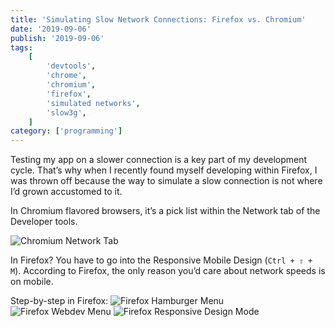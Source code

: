 ```yaml
---
title: 'Simulating Slow Network Connections: Firefox vs. Chromium'
date: '2019-09-06'
publish: '2019-09-06'
tags:
    [
        'devtools',
        'chrome',
        'chromium',
        'firefox',
        'simulated networks',
        'slow3g',
    ]
category: ['programming']
---
```


Testing my app on a slower connection is a key part of my development cycle. That’s why when I recently found myself developing within Firefox, I was thrown off because the way to simulate a slow connection is not where I’d grown accustomed to it.

In Chromium flavored browsers, it’s a pick list within the Network tab of the Developer tools.

![Chromium Network Tab](https://res.cloudinary.com/scweiss1/image/upload/v1593196589/code-comments/chromium-network-tab_oryz59.png)

In Firefox? You have to go into the Responsive Mobile Design (`Ctrl + ⇧ + M`). According to Firefox, the only reason you’d care about network speeds is on mobile.

Step-by-step in Firefox:
![Firefox Hamburger Menu](https://res.cloudinary.com/scweiss1/image/upload/v1593196589/code-comments/firefox-hamburger_el8ila.png)
![Firefox Webdev Menu](https://res.cloudinary.com/scweiss1/image/upload/v1593196589/code-comments/firefox-webdev-menu_rjq4sy.png)
![Firefox Responsive Design Mode](https://res.cloudinary.com/scweiss1/image/upload/v1593196589/code-comments/firefox-responsive-design-mode_kkraqi.png)

